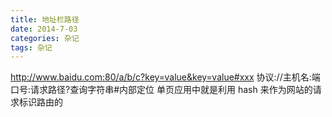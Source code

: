 ```yaml
---
title: 地址栏路径
date: 2014-7-03
categories: 杂记
tags: 杂记
---
```


http://www.baidu.com:80/a/b/c?key=value&key=value#xxx
协议://主机名:端口号:请求路径?查询字符串#内部定位
单页应用中就是利用 hash 来作为网站的请求标识路由的